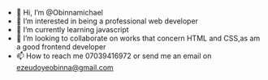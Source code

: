 - 👋 Hi, I’m @Obinnamichael
- 👀 I’m interested in being a professional web developer
- 🌱 I’m currently learning javascript
- 💞️ I’m looking to collaborate on works that concern HTML and CSS,as am a good frontend developer
- 📫 How to reach me 07039416972 or send me an email on ezeudoyeobinna@gmail.com

<!---
Obinnamichael/Obinnamichael is a ✨ special ✨ repository because its `README.md` (this file) appears on your GitHub profile.
You can click the Preview link to take a look at your changes.
--->
